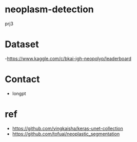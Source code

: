 # neoplasm-detection
prj3

# Dataset
-https://www.kaggle.com/c/bkai-igh-neopolyp/leaderboard

# Contact 
- longpt

# ref 
- https://github.com/yingkaisha/keras-unet-collection
- https://github.com/tofuai/neoplastic_segmentation
